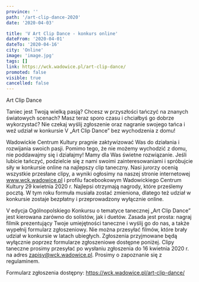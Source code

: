 ```yaml
---
province: ''
path: '/art-clip-dance-2020'
date: '2020-04-03'

title: 'V Art Clip Dance - konkurs online'
dateFrom: '2020-04-01'
dateTo: '2020-04-16'
city: 'Online'
image: 'image.jpg'
tags: []
link: https://wck.wadowice.pl/art-clip-dance/
promoted: false
visible: true
cancelled: false
---
```

Art Clip Dance

Taniec jest Twoją wielką pasją? Chcesz w przyszłości tańczyć na znanych światowych scenach? Masz teraz sporo czasu i chciałbyś go dobrze wykorzystać? Nie czekaj wyślij zgłoszenie oraz nagranie swojego tańca i weź udział w konkursie V „Art Clip Dance” bez wychodzenia z domu!

Wadowickie Centrum Kultury pragnie zaktywizować Was do działania i rozwijania swoich pasji. Pomimo tego, że nie możemy wychodzić z domu, nie poddawajmy się i działajmy! Mamy dla Was świetne rozwiązanie. Jeśli lubicie tańczyć, podzielcie się z nami swoimi zainteresowaniami i spróbujcie siły w konkursie online na najlepszy clip taneczny. Nasi jurorzy ocenią wszystkie przesłane clipy, a wyniki ogłosimy na naszej stronie internetowej www.wck.wadowice.pl i profilu facebookowym Wadowickiego Centrum Kultury 29 kwietnia 2020 r. Najlepsi otrzymają nagrody, które prześlemy pocztą. W tym roku formuła musiała zostać zmieniona, dlatego też udział w konkursie zostaje bezpłatny i przeprowadzony wyłącznie online.

V edycja Ogólnopolskiego Konkursu o tematyce tanecznej „Art Clip Dance” jest kierowana zarówno do solistów, jak i duetów. Zasada jest prosta: nagraj filmik prezentujący Twoje umiejętności taneczne i wyślij go do nas, a także wypełnij formularz zgłoszeniowy. Nie można przesyłać filmów, które brały udział w konkursie w latach ubiegłych. Zgłoszenia przyjmowane będą wyłącznie poprzez formularze zgłoszeniowe dostępne poniżej. Clipy taneczne prosimy przesyłać po wysłaniu zgłoszenia do 16 kwietnia 2020 r. na adres zapisy@wck.wadowice.pl. Prosimy o zapoznanie się z regulaminem.

Formularz zgłoszenia dostępny: https://wck.wadowice.pl/art-clip-dance/

